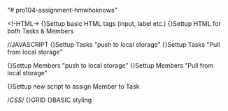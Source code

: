 "# pro104-assignment-hmwhoknows" 

<!-HTML->
{}Settup basic HTML tags (input, label etc.)
{}Settup HTML for both Tasks & Members

//JAVASCRIPT
{}Settup Tasks "push to local storage"
{}Settup Tasks "Pull from local storage"

{}Settup Members "push to local storage"
{}Settup Members "Pull from local storage"

{}Settup new script to assign Member to Task

/*CSS*/
{}GRID
{}BASIC styling
